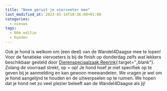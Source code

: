 ```yaml
---
title: "Neem gerust je viervoeter mee"
last_modified_at: 2023-05-14T18:36:00+01:00
categories:
  - nieuws
tags:
  - 60e editie
  - honden
---
```


Ook je hond is welkom om (een deel) van de Wandel4Daagse mee te lopen! Voor de fanatieke viervoeters is bij de finish op donderdag zelfs wat lekkers beschikbaar gesteld door [Dierenspeciaalzaak Reerink](https://reerink.nl/){:target="_blank"}. Zolang de voorraad strekt, op = op! Je hond hoef je niet specifiek op te geven bij je aanmelding en kan gewoon meewandelen. We vragen je wel om je hond aangelijnd te houden en de uitwerpselen op te ruimen. We hopen dat je hond net zo veel plezier beleeft aan de Wandel4Daagse als jij!